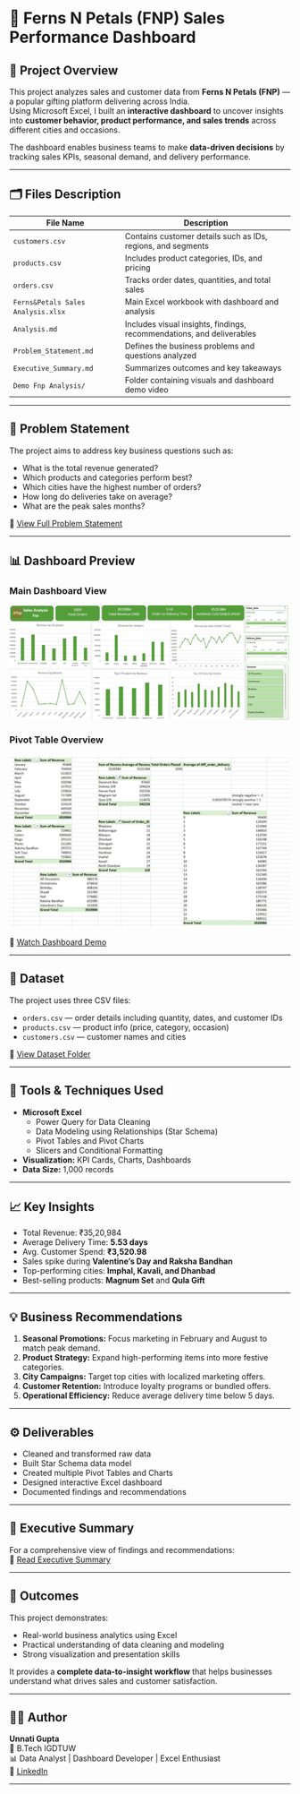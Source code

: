 # 🌸 Ferns N Petals (FNP) Sales Performance Dashboard

## 📘 Project Overview
This project analyzes sales and customer data from **Ferns N Petals (FNP)** — a popular gifting platform delivering across India.  
Using Microsoft Excel, I built an **interactive dashboard** to uncover insights into **customer behavior, product performance, and sales trends** across different cities and occasions.

The dashboard enables business teams to make **data-driven decisions** by tracking sales KPIs, seasonal demand, and delivery performance.

---

## 🗂️ Files Description  

| File Name | Description |
|------------|-------------|
| `customers.csv` | Contains customer details such as IDs, regions, and segments |
| `products.csv` | Includes product categories, IDs, and pricing |
| `orders.csv` | Tracks order dates, quantities, and total sales |
| `Ferns&Petals Sales Analysis.xlsx` | Main Excel workbook with dashboard and analysis |
| `Analysis.md` | Includes visual insights, findings, recommendations, and deliverables |
| `Problem_Statement.md` | Defines the business problems and questions analyzed |
| `Executive_Summary.md` | Summarizes outcomes and key takeaways |
| `Demo Fnp Analysis/` | Folder containing visuals and dashboard demo video |

---

## 🧠 Problem Statement
The project aims to address key business questions such as:
- What is the total revenue generated?  
- Which products and categories perform best?  
- Which cities have the highest number of orders?  
- How long do deliveries take on average?  
- What are the peak sales months?  

📄 [View Full Problem Statement](problem_statement.md)

---

## 📊 Dashboard Preview
### Main Dashboard View
![Dashboard Screenshot](Demo%20Fnp%20Analysis/dashboard.jpeg)

### Pivot Table Overview
![Pivot Tables](Demo%20Fnp%20Analysis/pivot%20tables.jpeg)

🎥 [Watch Dashboard Demo](https://github.com/UnnatiGupta0/Ferns-N-Petals-Sales-Performance-Dashboard/blob/main/Demo%20Fnp%20Analysis/demo%20rec%20of%20interactive%20dashboard%20.mp4?raw=true)

---

## 📂 Dataset
The project uses three CSV files:
- `orders.csv` — order details including quantity, dates, and customer IDs  
- `products.csv` — product info (price, category, occasion)  
- `customers.csv` — customer names and cities  

📄 [View Dataset Folder](Dataset)

---

## 🧮 Tools & Techniques Used
- **Microsoft Excel**
  - Power Query for Data Cleaning  
  - Data Modeling using Relationships (Star Schema)  
  - Pivot Tables and Pivot Charts  
  - Slicers and Conditional Formatting  
- **Visualization:** KPI Cards, Charts, Dashboards  
- **Data Size:** 1,000 records

---

## 📈 Key Insights
- Total Revenue: ₹35,20,984  
- Average Delivery Time: **5.53 days**  
- Avg. Customer Spend: **₹3,520.98**  
- Sales spike during **Valentine’s Day and Raksha Bandhan**  
- Top-performing cities: **Imphal, Kavali, and Dhanbad**  
- Best-selling products: **Magnum Set** and **Qula Gift**  

---

## 💡 Business Recommendations
1. **Seasonal Promotions:** Focus marketing in February and August to match peak demand.  
2. **Product Strategy:** Expand high-performing items into more festive categories.  
3. **City Campaigns:** Target top cities with localized marketing offers.  
4. **Customer Retention:** Introduce loyalty programs or bundled offers.  
5. **Operational Efficiency:** Reduce average delivery time below 5 days.

---

## ⚙️ Deliverables
- Cleaned and transformed raw data  
- Built Star Schema data model  
- Created multiple Pivot Tables and Charts  
- Designed interactive Excel dashboard  
- Documented findings and recommendations  

---

## 🧾 Executive Summary
For a comprehensive view of findings and recommendations:  
📄 [Read Executive Summary](executive_summary.md)

---

## 🚀 Outcomes
This project demonstrates:
- Real-world business analytics using Excel  
- Practical understanding of data cleaning and modeling  
- Strong visualization and presentation skills  

It provides a **complete data-to-insight workflow** that helps businesses understand what drives sales and customer satisfaction.

---

## 👩‍💻 Author
**Unnati Gupta**  
📍 B.Tech IGDTUW  
📊 Data Analyst | Dashboard Developer | Excel Enthusiast  
🔗 [LinkedIn](https://www.linkedin.com/in/unnati-gupta-5423b12b0/)

---
